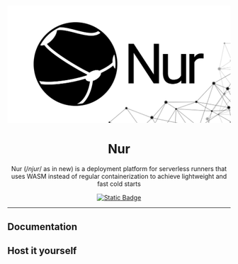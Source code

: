 ![nur banner](./docs/media/banner.png)

<h1 align="center">
Nur
</h1>

<p align="center">
    Nur (/<i>njur</i>/ as in new) is a deployment platform for serverless
    runners that uses WASM instead of regular containerization to achieve
    lightweight and fast cold starts
</p>

<p align="center">
<a href="https://github.com/fisirc/nur/blob/main/LICENSE">
    <img alt="Static Badge" src="https://img.shields.io/badge/license-MIT-black?style=for-the-badge&labelColor=white">
</a>
</p>

---

## Documentation

## Host it yourself




